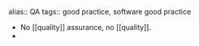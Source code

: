 alias:: QA
tags:: good practice, software good practice

- No [[quality]] assurance, no [[quality]].
-
